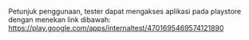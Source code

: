 Petunjuk penggunaan, tester dapat mengakses aplikasi pada playstore dengan menekan link dibawah:
https://play.google.com/apps/internaltest/4701695469574121890
